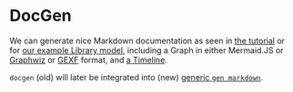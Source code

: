 <!--
    SPDX-License-Identifier: Apache-2.0

    Copyright 2023-2024 The Enola <https://enola.dev> Authors

    Licensed under the Apache License, Version 2.0 (the "License");
    you may not use this file except in compliance with the License.
    You may obtain a copy of the License at

        https://www.apache.org/licenses/LICENSE-2.0

    Unless required by applicable law or agreed to in writing, software
    distributed under the License is distributed on an "AS IS" BASIS,
    WITHOUT WARRANTIES OR CONDITIONS OF ANY KIND, either express or implied.
    See the License for the specific language governing permissions and
    limitations under the License.
-->

# DocGen

We can generate nice Markdown documentation as seen in [the tutorial](../../models/example.org/class.md)
or for [our example Library model](../library/index.md), including a Graph in either Mermaid.JS or
[Graphwiz](../rosetta/index.md#graphviz) or [GEXF](../rosetta/index.md#gexf) format, and
[a Timeline](../../models/example.org/timeline.md).

`docgen` (old) will later be integrated into (new) [generic `gen markdown`](../gen/index.md#markdown).
